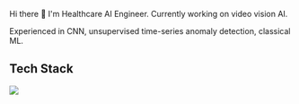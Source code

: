 Hi there 👋 I'm Healthcare AI Engineer. Currently working on video vision AI. 

Experienced in CNN, unsupervised time-series anomaly detection, classical ML.

## Tech Stack

<a href="https://www.python.org/" target="_blank"><img src="https://img.shields.io/badge/python-#3776AB?style=flat-square&logo=Python&logoColor=white"/></a>

<!--
**vkehfdl1/vkehfdl1** is a ✨ _special_ ✨ repository because its `README.md` (this file) appears on your GitHub profile.

Here are some ideas to get you started:


- 🌱 I’m currently learning ...
- 👯 I’m looking to collaborate on ...
- 🤔 I’m looking for help with ...
- 💬 Ask me about ...
- 📫 How to reach me: ...
- 😄 Pronouns: ...
- ⚡ Fun fact: ...
-->

